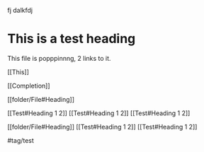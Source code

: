 fj dalkfdj

# This is a test heading


This file is popppinnng, 2 links to it. 

[[This]]

[[Completion]]

[[folder/File#Heading]]

[[Test#Heading 1 2]]
[[Test#Heading 1 2]]
[[Test#Heading 1 2]]

[[folder/File#Heading]]
[[Test#Heading 1 2]]
[[Test#Heading 1 2]]

#tag/test

